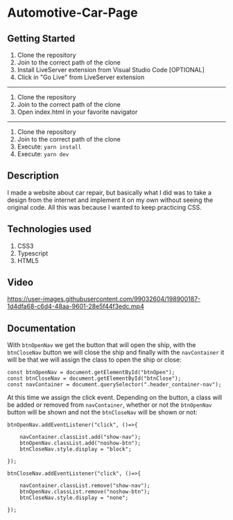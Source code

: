 # Automotive-Car-Page

## Getting Started

1. Clone the repository
2. Join to the correct path of the clone
3. Install LiveServer extension from Visual Studio Code [OPTIONAL]
4. Click in "Go Live" from LiveServer extension

---

1. Clone the repository
2. Join to the correct path of the clone
3. Open index.html in your favorite navigator

---

1. Clone the repository
2. Join to the correct path of the clone
3. Execute: `yarn install`
4. Execute: `yarn dev`

## Description

I made a website about car repair, but basically what I did was to take a design from the internet and implement it on my own without seeing the original code. All this was because I wanted to keep practicing CSS.

## Technologies used

1. CSS3
2. Typescript
3. HTML5

## Video

https://user-images.githubusercontent.com/99032604/198900187-1d4dfa68-c6d4-48aa-9601-28e5f44f3edc.mp4

## Documentation

With `btnOpenNav` we get the button that will open the ship, with the `btnCloseNav` button we will close the ship and finally with the `navContainer` it will be that we will assign the class to open the ship or close:

```
const btnOpenNav = document.getElementById("btnOpen");
const btnCloseNav = document.getElementById("btnClose");
const navContainer = document.querySelector(".header_container-nav");
```

At this time we assign the click event. Depending on the button, a class will be added or removed from `navContainer`, whether or not the `btnOpenNav` button will be shown and not the `btnCloseNav` will be shown or not:

```
btnOpenNav.addEventListener("click", ()=>{

    navContainer.classList.add("show-nav");
    btnOpenNav.classList.add("noshow-btn");
    btnCloseNav.style.display = "block";

});

btnCloseNav.addEventListener("click", ()=>{

    navContainer.classList.remove("show-nav");
    btnOpenNav.classList.remove("noshow-btn");
    btnCloseNav.style.display = "none";

});
```
